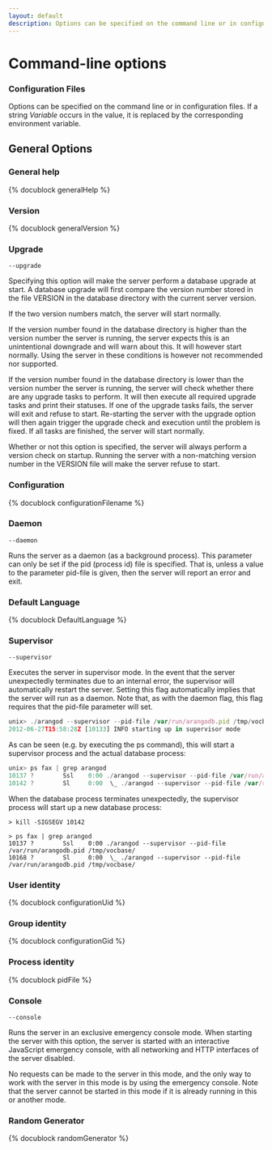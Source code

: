 ```yaml
---
layout: default
description: Options can be specified on the command line or in configuration files
---
```

Command-line options
====================
### Configuration Files

Options can be specified on the command line or in configuration files. If a
string *Variable* occurs in the value, it is replaced by the corresponding
environment variable.

General Options
---------------

### General help
<!-- lib/ApplicationServer/ApplicationServer.h -->
{% docublock generalHelp %}

### Version
<!-- lib/ApplicationServer/ApplicationServer.h -->
{% docublock generalVersion %}
 
### Upgrade
`--upgrade`

Specifying this option will make the server perform a database upgrade at start. A database upgrade will first compare the version number stored in the file VERSION in the database directory with the current server version.

If the two version numbers match, the server will start normally.

If the version number found in the database directory is higher than the version number the server is running, the server expects this is an unintentional downgrade and will warn about this. It will however start normally. Using the server in these conditions is however not recommended nor supported.

If the version number found in the database directory is lower than the version number the server is running, the server will check whether there are any upgrade tasks to perform. It will then execute all required upgrade tasks and print their statuses. If one of the upgrade tasks fails, the server will exit and refuse to start. Re-starting the server with the upgrade option will then again trigger the upgrade check and execution until the problem is fixed. If all tasks are finished, the server will start normally.

Whether or not this option is specified, the server will always perform a version check on startup. Running the server with a non-matching version number in the VERSION file will make the server refuse to start.

### Configuration
<!-- lib/ApplicationServer/ApplicationServer.h -->
{% docublock configurationFilename %}

### Daemon
`--daemon`

Runs the server as a daemon (as a background process). This parameter can only
be set if the pid (process id) file is specified. That is, unless a value to the
parameter pid-file is given, then the server will report an error and exit.

### Default Language
<!-- arangod/RestServer/ArangoServer.h -->
{% docublock DefaultLanguage %}

### Supervisor
`--supervisor`

Executes the server in supervisor mode. In the event that the server
unexpectedly terminates due to an internal error, the supervisor will
automatically restart the server. Setting this flag automatically implies that
the server will run as a daemon. Note that, as with the daemon flag, this flag
requires that the pid-file parameter will set.

```js
unix> ./arangod --supervisor --pid-file /var/run/arangodb.pid /tmp/vocbase/
2012-06-27T15:58:28Z [10133] INFO starting up in supervisor mode
```

As can be seen (e.g. by executing the ps command), this will start a supervisor
process and the actual database process:

```js
unix> ps fax | grep arangod
10137 ?        Ssl    0:00 ./arangod --supervisor --pid-file /var/run/arangodb.pid /tmp/vocbase/
10142 ?        Sl     0:00  \_ ./arangod --supervisor --pid-file /var/run/arangodb.pid /tmp/vocbase/
```

When the database process terminates unexpectedly, the supervisor process will
start up a new database process:

```
> kill -SIGSEGV 10142

> ps fax | grep arangod
10137 ?        Ssl    0:00 ./arangod --supervisor --pid-file /var/run/arangodb.pid /tmp/vocbase/
10168 ?        Sl     0:00  \_ ./arangod --supervisor --pid-file /var/run/arangodb.pid /tmp/vocbase/
```

### User identity

<!-- lib/ApplicationServer/ApplicationServer.h -->
{% docublock configurationUid %}

### Group identity

<!-- lib/ApplicationServer/ApplicationServer.h -->
{% docublock configurationGid %}

### Process identity

<!-- lib/Rest/AnyServer.h -->
{% docublock pidFile %}

### Console
`--console`

Runs the server in an exclusive emergency console mode. When 
starting the server with this option, the server is started with
an interactive JavaScript emergency console, with all networking
and HTTP interfaces of the server disabled.

No requests can be made to the server in this mode, and the only
way to work with the server in this mode is by using the emergency
console. 
Note that the server cannot be started in this mode if it is 
already running in this or another mode. 


### Random Generator
{% docublock randomGenerator %}